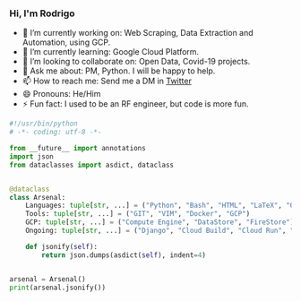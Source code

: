 ### Hi, I'm Rodrigo

- 🔭 I’m currently working on: Web Scraping, Data Extraction and Automation, using GCP.
- 🌱 I’m currently learning: Google Cloud Platform.
- 👯 I’m looking to collaborate on: Open Data, Covid-19 projects.
- 💬 Ask me about: PM, Python. I will be happy to help.
- 📫 How to reach me: Send me a DM in [Twitter](https://twitter.com/rotorrest)
- 😄 Pronouns: He/Him
- ⚡ Fun fact: I used to be an RF engineer, but code is more fun.


```python
#!/usr/bin/python
# -*- coding: utf-8 -*-

from __future__ import annotations
import json
from dataclasses import asdict, dataclass


@dataclass
class Arsenal:
    Languages: tuple[str, ...] = ("Python", "Bash", "HTML", "LaTeX", "Octave")
    Tools: tuple[str, ...] = ("GIT", "VIM", "Docker", "GCP")
    GCP: tuple[str, ...] = ("Compute Engine", "DataStore", "FireStore")
    Ongoing: tuple[str, ...] = ("Django", "Cloud Build", "Cloud Run", "NLP", "Speech-to-Text")

    def jsonify(self):
        return json.dumps(asdict(self), indent=4)


arsenal = Arsenal()
print(arsenal.jsonify())
```
